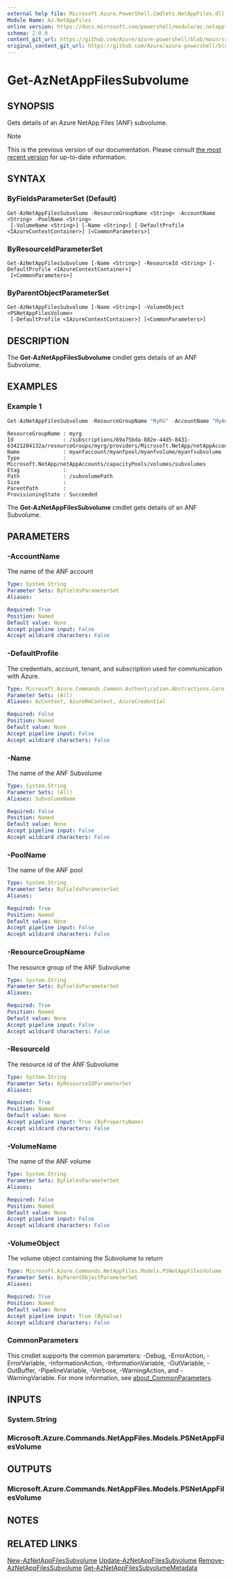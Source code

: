 ```yaml
---
external help file: Microsoft.Azure.PowerShell.Cmdlets.NetAppFiles.dll-Help.xml
Module Name: Az.NetAppFiles
online version: https://docs.microsoft.com/powershell/module/az.netappfiles/get-aznetappfilessubvolume
schema: 2.0.0
content_git_url: https://github.com/Azure/azure-powershell/blob/main/src/NetAppFiles/NetAppFiles/help/Get-AzNetAppFilesSubvolume.md
original_content_git_url: https://github.com/Azure/azure-powershell/blob/main/src/NetAppFiles/NetAppFiles/help/Get-AzNetAppFilesSubvolume.md
---
```


# Get-AzNetAppFilesSubvolume

## SYNOPSIS
Gets details of an Azure NetApp Files (ANF) subvolume.

> [!NOTE]
>This is the previous version of our documentation. Please consult [the most recent version](/powershell/module/az.netappfiles/get-aznetappfilessubvolume) for up-to-date information.

## SYNTAX

### ByFieldsParameterSet (Default)
```
Get-AzNetAppFilesSubvolume -ResourceGroupName <String> -AccountName <String> -PoolName <String>
 [-VolumeName <String>] [-Name <String>] [-DefaultProfile <IAzureContextContainer>] [<CommonParameters>]
```

### ByResourceIdParameterSet
```
Get-AzNetAppFilesSubvolume [-Name <String>] -ResourceId <String> [-DefaultProfile <IAzureContextContainer>]
 [<CommonParameters>]
```

### ByParentObjectParameterSet
```
Get-AzNetAppFilesSubvolume [-Name <String>] -VolumeObject <PSNetAppFilesVolume>
 [-DefaultProfile <IAzureContextContainer>] [<CommonParameters>]
```

## DESCRIPTION
The **Get-AzNetAppFilesSubvolume** cmdlet gets details of an ANF Subvolume.

## EXAMPLES

### Example 1
```powershell
Get-AzNetAppFilesSubvolume -ResourceGroupName "MyRG" -AccountName "MyAnfAccount" -PoolName "MyAnfPool" -VolumeName "MyAnfVolume" -Name "MyAnfSubvolume"
```

```output
ResourceGroupName : myrg
Id                : /subscriptions/69a75bda-882e-44d5-8431-63421204132a/resourceGroups/myrg/providers/Microsoft.NetApp/netAppAccounts/myanfaccount/capacityPools/myanfpool/volumes/myanfvolume/subvolumes/myanfsubvolume
Name              : myanfaccount/myanfpool/myanfvolume/myanfsubvolume
Type              : Microsoft.NetApp/netAppAccounts/capacityPools/volumes/subvolumes
Etag              :
Path              : /subvolumePath
Size              :
ParentPath        :
ProvisioningState : Succeeded
```

The **Get-AzNetAppFilesSubvolume** cmdlet gets details of an ANF Subvolume.

## PARAMETERS

### -AccountName
The name of the ANF account

```yaml
Type: System.String
Parameter Sets: ByFieldsParameterSet
Aliases:

Required: True
Position: Named
Default value: None
Accept pipeline input: False
Accept wildcard characters: False
```

### -DefaultProfile
The credentials, account, tenant, and subscription used for communication with Azure.

```yaml
Type: Microsoft.Azure.Commands.Common.Authentication.Abstractions.Core.IAzureContextContainer
Parameter Sets: (All)
Aliases: AzContext, AzureRmContext, AzureCredential

Required: False
Position: Named
Default value: None
Accept pipeline input: False
Accept wildcard characters: False
```

### -Name
The name of the ANF Subvolume

```yaml
Type: System.String
Parameter Sets: (All)
Aliases: SubvolumeName

Required: False
Position: Named
Default value: None
Accept pipeline input: False
Accept wildcard characters: False
```

### -PoolName
The name of the ANF pool

```yaml
Type: System.String
Parameter Sets: ByFieldsParameterSet
Aliases:

Required: True
Position: Named
Default value: None
Accept pipeline input: False
Accept wildcard characters: False
```

### -ResourceGroupName
The resource group of the ANF Subvolume

```yaml
Type: System.String
Parameter Sets: ByFieldsParameterSet
Aliases:

Required: True
Position: Named
Default value: None
Accept pipeline input: False
Accept wildcard characters: False
```

### -ResourceId
The resource id of the ANF Subvolume

```yaml
Type: System.String
Parameter Sets: ByResourceIdParameterSet
Aliases:

Required: True
Position: Named
Default value: None
Accept pipeline input: True (ByPropertyName)
Accept wildcard characters: False
```

### -VolumeName
The name of the ANF volume

```yaml
Type: System.String
Parameter Sets: ByFieldsParameterSet
Aliases:

Required: False
Position: Named
Default value: None
Accept pipeline input: False
Accept wildcard characters: False
```

### -VolumeObject
The volume object containing the Subvolume to return

```yaml
Type: Microsoft.Azure.Commands.NetAppFiles.Models.PSNetAppFilesVolume
Parameter Sets: ByParentObjectParameterSet
Aliases:

Required: True
Position: Named
Default value: None
Accept pipeline input: True (ByValue)
Accept wildcard characters: False
```

### CommonParameters
This cmdlet supports the common parameters: -Debug, -ErrorAction, -ErrorVariable, -InformationAction, -InformationVariable, -OutVariable, -OutBuffer, -PipelineVariable, -Verbose, -WarningAction, and -WarningVariable. For more information, see [about_CommonParameters](http://go.microsoft.com/fwlink/?LinkID=113216).

## INPUTS

### System.String

### Microsoft.Azure.Commands.NetAppFiles.Models.PSNetAppFilesVolume

## OUTPUTS

### Microsoft.Azure.Commands.NetAppFiles.Models.PSNetAppFilesVolume

## NOTES

## RELATED LINKS

[New-AzNetAppFilesSubvolume](./New-AzNetAppFilesSubvolume.md)
[Update-AzNetAppFilesSubvolume](./Update-AzNetAppFilesSubvolume.md)
[Remove-AzNetAppFilesSubvolume](./Remove-AzNetAppFilesSubvolume.md)
[Get-AzNetAppFilesSubvolumeMetadata](./Get-AzNetAppFilesSubvolumeMetadata.md)

